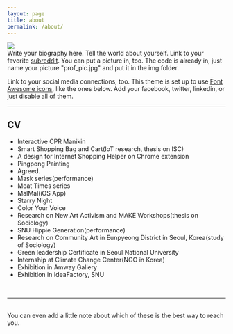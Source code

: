 ```yaml
---
layout: page
title: about
permalink: /about/
---
```


<img class="col one right" src="/img/prof_pic.jpg">

<br/>
Write your biography here. Tell the world about yourself. Link to your favorite <a href="http://reddit.com" target="blank">subreddit</a>. You can put a picture in, too. The code is already in, just name your picture "prof_pic.jpg" and put it in the img folder.

Link to your social media connections, too. This theme is set up to use <a href="http://fortawesome.github.io/Font-Awesome/" target="blank">Font Awesome icons</a>, like the ones below. Add your facebook, twitter, linkedin, or just disable all of them.

***
<meta charset="utf-8">

<h2> CV </h2>
<ul>
<li>Interactive CPR Manikin</li>
<li>Smart Shopping Bag and Cart(IoT research, thesis on ISC)</li>
<li>A design for Internet Shopping Helper on Chrome extension</li>
<li>Pingpong Painting</li>
<li>Agreed.</li>
<li>Mask series(performance)</li>
<li>Meat Times series</li>
<li>MalMal(iOS App)</li>
<li>Starry Night</li>
<li>Color Your Voice</li>
<li>Research on New Art Activism and MAKE Workshops(thesis on Sociology)</li>
<li>SNU Hippie Generation(performance)</li>
<li>Research on Community Art in Eunpyeong District in Seoul, Korea(study of Sociology)</li>
<li>Green leadership Certificate in Seoul National University</li>
<li>Internship at Climate Change Center(NGO in Korea)</li>
<li>Exhibition in Amway Gallery</li>
<li>Exhibition in IdeaFactory, SNU</li>
</ul>

<br/>
<hr/>
<br/>
<span class="contacticon center">
	<a href="mailto:you@example.com"><i class="fa fa-envelope-square"></i></a>
	<a href="https://github.com/lucid2713/" target="_blank"><i class="fa fa-github-square"></i></a>
	<a href="https://www.linkedin.com" target="_blank"><i class="fa fa-linkedin-square"></i></a>
	<a href="https://vimeo.com/user38129979/videos" target="_blank"><i class="fa fa-vimeo-square"></i></a>
	<a href="https://twitter.com" target="_blank"><i class="fa fa-facebook-official"></i></a>


<div class="col three caption">
	You can even add a little note about which of these is the best way to reach you.
</div>

